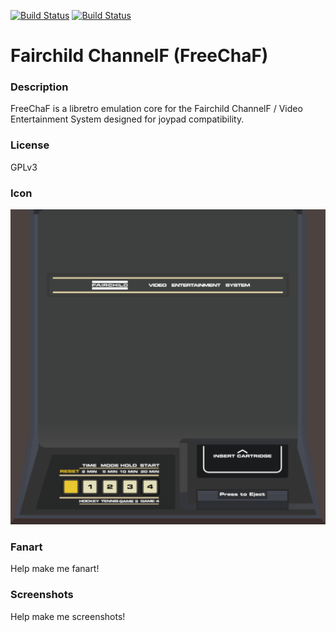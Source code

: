 [![Build Status](https://travis-ci.org/kodi-game/game.libretro.freechaf.svg?branch=master)](https://travis-ci.org/kodi-game/game.libretro.freechaf)
[![Build Status](https://ci.appveyor.com/api/projects/status/github/kodi-game/game.libretro.freechaf?svg=true)](https://ci.appveyor.com/project/kodi-game/game-libretro-freechaf)

# Fairchild ChannelF (FreeChaF)

### Description

FreeChaF is a libretro emulation core for the Fairchild ChannelF / Video Entertainment System designed for joypad compatibility.

### License

GPLv3

### Icon

![Icon](game.libretro.freechaf/resources/icon.png)

### Fanart

Help make me fanart!

### Screenshots

Help make me screenshots!
